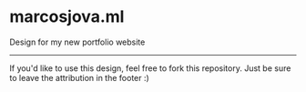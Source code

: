 # marcosjova.ml
Design for my new portfolio website

--- 

If you'd like to use this design, feel free to fork this repository. Just be sure to leave the attribution in the footer :)

